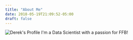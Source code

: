 ```yaml
---
title: "About Me"
date: 2018-05-19T21:09:52-05:00
draft: false
---
```



![Derek's Profile](/img/profileSmall.jpg)
I'm a Data Scientist with a passion for FFB!


